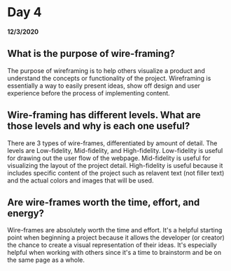 # Day 4
__12/3/2020__

## What is the purpose of wire-framing?
The purpose of wireframing is to help others visualize a product and understand the concepts or functionality of the project. Wireframing is essentially a way to easily present ideas, show off design and user experience before the process of implementing content.
 
## Wire-framing has different levels. What are those levels and why is each one useful?
There are 3 types of wire-frames, differentiated by amount of detail.
The levels are Low-fidelity, Mid-fidelity, and High-fidelity.
Low-fidelity is useful for drawing out the user flow of the webpage.
Mid-fidelity is useful for visualizing the layout of the project detail.
High-fidelity is useful because it includes specific content of the project such as relavent text (not filler text) and the actual colors and images that will be used.
## Are wire-frames worth the time, effort, and energy?
Wire-frames are absolutely worth the time and effort. 
It's a helpful starting point when beginning a project because it allows the developer (or creator) the chance to create a visual representation of their ideas. It's especially helpful when working with others since it's a time to brainstorm and be on the same page as a whole.